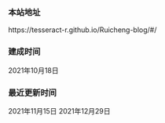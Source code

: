 <h3>本站地址</h3> https://tesseract-r.github.io/Ruicheng-blog/#/

<h3>建成时间</h3> ‎2021‎年‎10‎月‎18‎日



<h3>最近更新时间</h3> ‎2021‎年‎11‎月‎15‎日 
‎2021‎年‎12‎月‎29‎日

